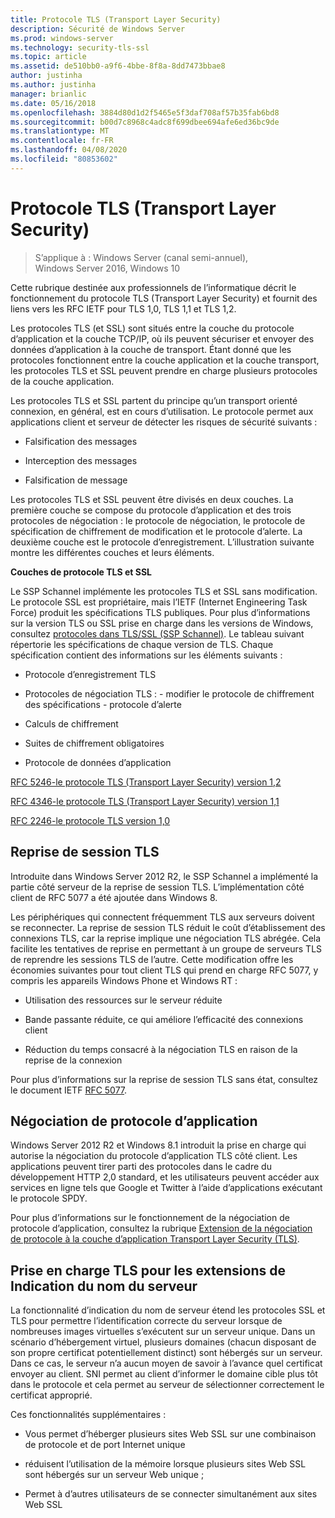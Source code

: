 ```yaml
---
title: Protocole TLS (Transport Layer Security)
description: Sécurité de Windows Server
ms.prod: windows-server
ms.technology: security-tls-ssl
ms.topic: article
ms.assetid: de510bb0-a9f6-4bbe-8f8a-8dd7473bbae8
author: justinha
ms.author: justinha
manager: brianlic
ms.date: 05/16/2018
ms.openlocfilehash: 3884d80d1d2f5465e5f3daf708af57b35fab6bd8
ms.sourcegitcommit: b00d7c8968c4adc8f699dbee694afe6ed36bc9de
ms.translationtype: MT
ms.contentlocale: fr-FR
ms.lasthandoff: 04/08/2020
ms.locfileid: "80853602"
---
```

# <a name="transport-layer-security-protocol"></a>Protocole TLS (Transport Layer Security)

>S’applique à : Windows Server (canal semi-annuel), Windows Server 2016, Windows 10

Cette rubrique destinée aux professionnels de l’informatique décrit le fonctionnement du protocole TLS (Transport Layer Security) et fournit des liens vers les RFC IETF pour TLS 1,0, TLS 1,1 et TLS 1,2.

Les protocoles TLS (et SSL) sont situés entre la couche du protocole d’application et la couche TCP/IP, où ils peuvent sécuriser et envoyer des données d’application à la couche de transport. Étant donné que les protocoles fonctionnent entre la couche application et la couche transport, les protocoles TLS et SSL peuvent prendre en charge plusieurs protocoles de la couche application.

Les protocoles TLS et SSL partent du principe qu’un transport orienté connexion, en général, est en cours d’utilisation. Le protocole permet aux applications client et serveur de détecter les risques de sécurité suivants :

-   Falsification des messages

-   Interception des messages

-   Falsification de message

Les protocoles TLS et SSL peuvent être divisés en deux couches. La première couche se compose du protocole d’application et des trois protocoles de négociation : le protocole de négociation, le protocole de spécification de chiffrement de modification et le protocole d’alerte. La deuxième couche est le protocole d’enregistrement. L’illustration suivante montre les différentes couches et leurs éléments.

**Couches de protocole TLS et SSL**


Le SSP Schannel implémente les protocoles TLS et SSL sans modification. Le protocole SSL est propriétaire, mais l’IETF (Internet Engineering Task Force) produit les spécifications TLS publiques. Pour plus d’informations sur la version TLS ou SSL prise en charge dans les versions de Windows, consultez [protocoles dans TLS/SSL (SSP Schannel)](https://msdn.microsoft.com/library/windows/desktop/mt808159(v=vs.85).aspx). Le tableau suivant répertorie les spécifications de chaque version de TLS. Chaque spécification contient des informations sur les éléments suivants :

-   Protocole d’enregistrement TLS

-   Protocoles de négociation TLS : \- modifier le protocole de chiffrement des spécifications \- protocole d’alerte

-   Calculs de chiffrement

-   Suites de chiffrement obligatoires

-   Protocole de données d’application

[RFC 5246-le protocole TLS (Transport Layer Security) version 1,2](http://tools.ietf.org/html/rfc5246)

[RFC 4346-le protocole TLS (Transport Layer Security) version 1,1](http://tools.ietf.org/html/rfc4346)

[RFC 2246-le protocole TLS version 1,0](http://tools.ietf.org/html/rfc2246)

## <a name="tls-session-resumption"></a><a name="BKMK_SessionResumption"></a>Reprise de session TLS
Introduite dans Windows Server 2012 R2, le SSP Schannel a implémenté la partie côté serveur de la reprise de session TLS. L’implémentation côté client de RFC 5077 a été ajoutée dans Windows 8.

Les périphériques qui connectent fréquemment TLS aux serveurs doivent se reconnecter. La reprise de session TLS réduit le coût d’établissement des connexions TLS, car la reprise implique une négociation TLS abrégée. Cela facilite les tentatives de reprise en permettant à un groupe de serveurs TLS de reprendre les sessions TLS de l’autre. Cette modification offre les économies suivantes pour tout client TLS qui prend en charge RFC 5077, y compris les appareils Windows Phone et Windows RT :

-   Utilisation des ressources sur le serveur réduite

-   Bande passante réduite, ce qui améliore l’efficacité des connexions client

-   Réduction du temps consacré à la négociation TLS en raison de la reprise de la connexion

Pour plus d’informations sur la reprise de session TLS sans état, consultez le document IETF [RFC 5077](http://www.ietf.org/rfc/rfc5077).

## <a name="application-protocol-negotiation"></a><a name="BKMK_AppProtocolNego"></a>Négociation de protocole d’application
 Windows Server 2012 R2 et Windows 8.1 introduit la prise en charge qui autorise la négociation du protocole d’application TLS côté client. Les applications peuvent tirer parti des protocoles dans le cadre du développement HTTP 2,0 standard, et les utilisateurs peuvent accéder aux services en ligne tels que Google et Twitter à l’aide d’applications exécutant le protocole SPDY.

Pour plus d’informations sur le fonctionnement de la négociation de protocole d’application, consultez la rubrique [Extension de la négociation de protocole à la couche d’application Transport Layer Security (TLS)](http://tools.ietf.org/search/draft-ietf-tls-applayerprotoneg-05).

## <a name="tls-support-for-server-name-indication-extensions"></a><a name="BKMK_SNI"></a>Prise en charge TLS pour les extensions de Indication du nom du serveur
La fonctionnalité d’indication du nom de serveur étend les protocoles SSL et TLS pour permettre l’identification correcte du serveur lorsque de nombreuses images virtuelles s’exécutent sur un serveur unique. Dans un scénario d’hébergement virtuel, plusieurs domaines (chacun disposant de son propre certificat potentiellement distinct) sont hébergés sur un serveur. Dans ce cas, le serveur n’a aucun moyen de savoir à l’avance quel certificat envoyer au client. SNI permet au client d’informer le domaine cible plus tôt dans le protocole et cela permet au serveur de sélectionner correctement le certificat approprié.

Ces fonctionnalités supplémentaires :

-   Vous permet d’héberger plusieurs sites Web SSL sur une combinaison de protocole et de port Internet unique

-   réduisent l’utilisation de la mémoire lorsque plusieurs sites Web SSL sont hébergés sur un serveur Web unique ;

-   Permet à d’autres utilisateurs de se connecter simultanément aux sites Web SSL



